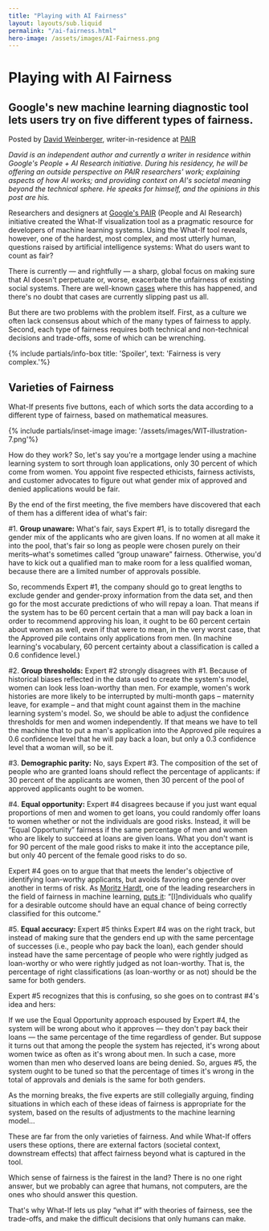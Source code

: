 ```yaml
---
title: "Playing with AI Fairness"
layout: layouts/sub.liquid
permalink: "/ai-fairness.html"
hero-image: /assets/images/AI-Fairness.png
---
```


# Playing with AI Fairness

## Google's new machine learning diagnostic tool lets users try on five different types of fairness.

Posted by [David Weinberger](http://www.hyperorg.com/speaker/bio.html), writer-in-residence at [PAIR](https://pair.withgoogle.com)

*David is an independent author and currently a writer in residence within Google's People + AI Research initiative. During his residency, he will be offering an outside perspective on PAIR researchers' work; explaining aspects of how AI works; and providing context on AI's societal meaning beyond the technical sphere. He speaks for himself, and the opinions in this post are his.*

Researchers and designers at [Google's PAIR](https://pair.withgoogle.com) (People and AI Research) initiative created the What-If visualization tool as a pragmatic resource for developers of machine learning systems. Using the What-If tool reveals, however, one of the hardest, most complex, and most utterly human, questions raised by artificial intelligence systems: What do users want to count as fair?

There is currently — and rightfully — a sharp, global focus on making sure that AI doesn't perpetuate or, worse, exacerbate the unfairness of existing social systems. There are well-known [cases](https://www.propublica.org/article/bias-in-criminal-risk-scores-is-mathematically-inevitable-researchers-say) where this has happened, and there's no doubt that cases are currently slipping past us all.

But there are two problems with the problem itself. First, as a culture we often lack consensus about which of the many types of fairness to apply. Second, each type of fairness requires both technical and non-technical decisions and trade-offs, some of which can be wrenching.

{% include partials/info-box title: 'Spoiler', 
  text: 'Fairness is very complex.'%}

## Varieties of Fairness

What-If presents five buttons, each of which sorts the data according to a different type of fairness, based on mathematical measures.

{% include partials/inset-image image: '/assets/images/WIT-illustration-7.png'%}

How do they work? So, let's say you're a mortgage lender using a machine learning system to sort through loan applications, only 30 percent of which come from women. You appoint five respected ethicists, fairness activists, and customer advocates to figure out what gender mix of approved and denied applications would be fair.

By the end of the first meeting, the five members have discovered that each of them has a different idea of what's fair:

\#1. **Group unaware:** What's fair, says Expert #1, is to totally disregard the gender mix of the applicants who are given loans. If no women at all make it into the pool, that's fair so long as people were chosen purely on their merits–what's sometimes called “group unaware” fairness. Otherwise, you'd have to kick out a qualified man to make room for a less qualified woman, because there are a limited number of approvals possible.

So, recommends Expert #1, the company should go to great lengths to exclude gender and gender-proxy information from the data set, and then go for the most accurate predictions of who will repay a loan. That means if the system has to be 60 percent certain that a man will pay back a loan in order to recommend approving his loan, it ought to be 60 percent certain about women as well, even if that were to mean, in the very worst case, that the Approved pile contains only applications from men. (In machine learning's vocabulary, 60 percent certainty about a classification is called a 0.6 confidence level.)

\#2. **Group thresholds:** Expert #2 strongly disagrees with #1. Because of historical biases reflected in the data used to create the system's model, women can look less loan-worthy than men. For example, women's work histories are more likely to be interrupted by multi-month gaps – maternity leave, for example – and that might count against them in the machine learning system's model. So, we should be able to adjust the confidence thresholds for men and women independently. If that means we have to tell the machine that to put a man's application into the Approved pile requires a 0.6 confidence level that he will pay back a loan, but only a 0.3 confidence level that a woman will, so be it.

\#3. **Demographic parity:** No, says Expert #3. The composition of the set of people who are granted loans should reflect the percentage of applicants: if 30 percent of the applicants are women, then 30 percent of the pool of approved applicants ought to be women.

\#4. **Equal opportunity:** Expert #4 disagrees because if you just want equal proportions of men and women to get loans, you could randomly offer loans to women whether or not the individuals are good risks. Instead, it will be “Equal Opportunity” fairness if the same percentage of men and women who are likely to succeed at loans are given loans. What you don't want is for 90 percent of the male good risks to make it into the acceptance pile, but only 40 percent of the female good risks to do so.

Expert #4 goes on to argue that that meets the lender's objective of identifying loan-worthy applicants, but avoids favoring one gender over another in terms of risk. As [Moritz Hardt](https://mrtz.org/), one of the leading researchers in the field of fairness in machine learning, [puts it](https://ai.googleblog.com/2016/10/equality-of-opportunity-in-machine.html): “\[I\]ndividuals who qualify for a desirable outcome should have an equal chance of being correctly classified for this outcome.”

\#5. **Equal accuracy:** Expert #5 thinks Expert #4 was on the right track, but instead of making sure that the genders end up with the same percentage of successes (i.e., people who pay back the loan), each gender should instead have the same percentage of people who were rightly judged as loan-worthy or who were rightly judged as not loan-worthy. That is, the percentage of right classifications (as loan-worthy or as not) should be the same for both genders.

Expert #5 recognizes that this is confusing, so she goes on to contrast #4's idea and hers:

If we use the Equal Opportunity approach espoused by Expert #4, the system will be wrong about who it approves — they don't pay back their loans — the same percentage of the time regardless of gender. But suppose it turns out that among the people the system has rejected, it's wrong about women twice as often as it's wrong about men. In such a case, more women than men who deserved loans are being denied. So, argues #5, the system ought to be tuned so that the percentage of times it's wrong in the total of approvals and denials is the same for both genders.

As the morning breaks, the five experts are still collegially arguing, finding situations in which each of these ideas of fairness is appropriate for the system, based on the results of adjustments to the machine learning model...

These are far from the only varieties of fairness. And while What-If offers users these options, there are external factors (societal context, downstream effects) that affect fairness beyond what is captured in the tool.

Which sense of fairness is the fairest in the land? There is no one right answer, but we probably can agree that humans, not computers, are the ones who should answer this question.

That's why What-If lets us play “what if” with theories of fairness, see the trade-offs, and make the difficult decisions that only humans can make.
